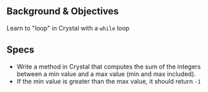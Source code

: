 ## Background & Objectives

Learn to "loop" in Crystal with a `while` loop

## Specs

- Write a method in Crystal that computes the sum of the integers between a min value and a max value (min and max included).
- If the min value is greater than the max value, it should return `-1`

